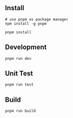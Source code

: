 ## Install

```shell
# use pnpm as package manager
npm install -g pnpm

pnpm install
```

## Development

```shell
pnpm run dev
```

## Unit Test

```shell
pnpm run test
```

## Build

```shell
pnpm run build
```
